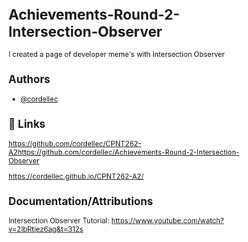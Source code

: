 
# Achievements-Round-2-Intersection-Observer


I created a page of developer meme's with Intersection Observer 
## Authors

- [@cordellec](https://www.github.com/cordellec)


## 🔗 Links

https://github.com/cordellec/CPNT262-A2https://github.com/cordellec/Achievements-Round-2-Intersection-Observer

https://cordellec.github.io/CPNT262-A2/
## Documentation/Attributions

Intersection Observer Tutorial: https://www.youtube.com/watch?v=2IbRtjez6ag&t=312s


